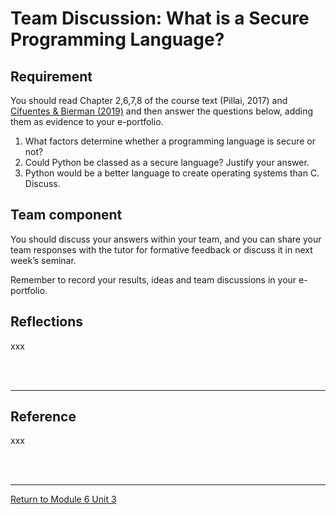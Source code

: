 # Team Discussion: What is a Secure Programming Language?

## Requirement
You should read Chapter 2,6,7,8 of the course text (Pillai, 2017) and [Cifuentes & Bierman (2019)](SSD_Unit03_TeamActivityReference.pdf) and then answer the questions below, 
adding them as evidence to your e-portfolio.

1. What factors determine whether a programming language is secure or not?
2. Could Python be classed as a secure language? Justify your answer.
3. Python would be a better language to create operating systems than C. Discuss.

## Team component
You should discuss your answers within your team, and you can share your team responses with the tutor for formative feedback or discuss it in next week’s seminar.

Remember to record your results, ideas and team discussions in your e-portfolio.

## Reflections
xxx

<br><br>

---

## Reference
xxx

<br><br>

---

[Return to Module 6 Unit 3](SSD_Unit03.md)
